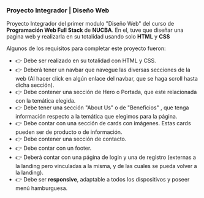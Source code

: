 ### Proyecto Integrador | Diseño Web

Proyecto Integrador del primer modulo "Diseño Web" del curso de **Programación Web Full Stack** de **NUCBA**. En el,  tuve que diseñar una pagina web y realizarla en su totalidad usando solo **HTML** y **CSS**

Algunos de los requisitos para completar este proyecto fueron:

* 👉 Debe ser realizado en su totalidad con HTML y CSS.
* 👉 Deberá tener un navbar que navegue las diversas secciones de la web (Al hacer click en algún enlace del navbar, que se haga scroll hasta dicha sección).
* 👉 Debe contener una sección de Hero o Portada, que este relacionada con la temática elegida.
* 👉 Debe tener una sección "About Us" o de "Beneficios" , que tenga información respecto a la temática que elegimos para la página.
* 👉 Debe contar con una sección de cards con imágenes. Estas cards pueden ser de producto o de información.
* 👉 Debe contener una sección de contacto.
* 👉 Debe contar con un footer.
* 👉 Deberá contar con una página de login y una de registro (externas a la landing pero vinculadas a la misma, y de las cuales se pueda volver a la landing).
* 👉 Debe ser **responsive**, adaptable a todos los dispositivos y poseer menú hamburguesa.
